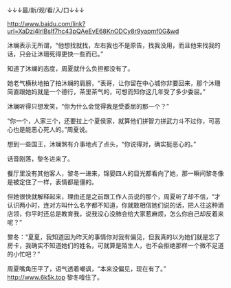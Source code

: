 ↓↓↓最/新/观/看/入/口↓↓↓

http://www.baidu.com/link?url=XaDzi4lrlBsIf7hc43pQAeEvE68KnODCy8r9yapmf0G&wd

沐斓表示无所谓，“他想找就找，左右我也不是原告，找我没用，而且他来找我的话，只会让沐珊死得更快一些而已。”

知道了沐斓的态度，周夏就什么负担都没有了。

她老气横秋地拍了拍沐斓的肩膀，“表哥，让你留在中心城你非要回来，那个沐珊简直跟她妈就是一个德行，茶里茶气的，可想而知你这几年受了多少委屈。”

沐斓听得只想发笑，“你为什么会觉得我是受委屈的那一个？”

“你一个，人家三个，还要拉上个夏侯家，就算他们拼智力拼武力斗不过你，可恶心也是能恶心死人的。”周夏说。

想到一些国王，沐斓煞有介事地点了点头，“你说得对，确实挺恶心的。”

话音刚落，黎冬进来了。

餐厅里没有其他客人，黎冬一进来，锦晏四人的目光都看向了她，那一瞬间黎冬像是被定住了一样，表情都是僵的。

但她很快就解释起来，理由还是之前跟工作人员说的那个，周夏听了却不信，“才认识两小时，连对方叫什么名字都不知道，你就敢相信她们说的话，把人往这种酒店领，你平时还总是教育我，说我没心没肺会给大家惹麻烦，怎么你自己却反着来呢？”

黎冬：“夏夏，我知道因为昨天的事情你对我有偏见，但我真的以为她们就是忘了房卡，我确实不知道她们的姓名，可就算是陌生人，也不会拒绝那样一个微不足道的小忙吧？”

周夏嘴角压平了，语气透着嘲讽，“本来没偏见，现在有了。”
http://www.6k5k.top
黎冬噎住了。
